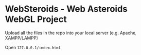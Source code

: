 # WebSteroids - Web Asteroids WebGL Project

Upload all the files in the repo into your local server (e.g. Apache, XAMPP/LAMPP)

Open `127.0.0.1/index.html`

